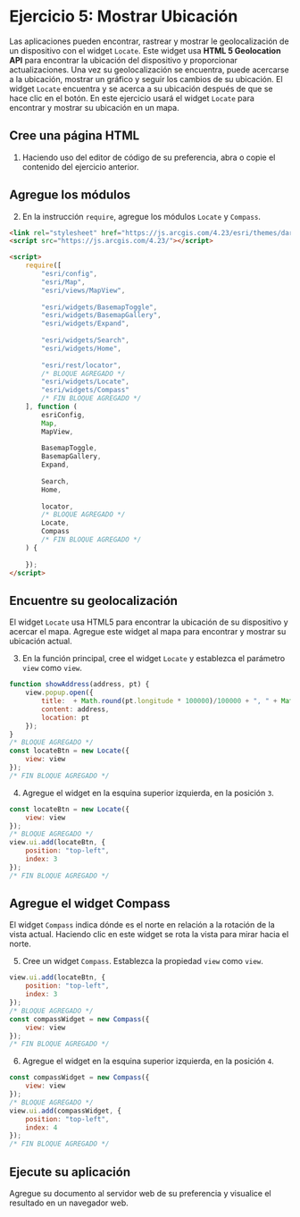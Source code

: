 # Ejercicio 5: Mostrar Ubicación
Las aplicaciones pueden encontrar, rastrear y mostrar le geolocalización de un dispositivo con el widget `Locate`. Este widget usa **HTML 5 Geolocation API** para encontrar la ubicación del dispositivo y proporcionar actualizaciones. Una vez su geolocalización se encuentra, puede acercarse a la ubicación, mostrar un gráfico y seguir los cambios de su ubicación. El widget `Locate` encuentra y se acerca a su ubicación después de que se hace clic en el botón.
En este ejercicio usará el widget `Locate` para encontrar y mostrar su ubicación en un mapa.
## Cree una página HTML
1. Haciendo uso del editor de código de su preferencia, abra o copie el contenido del ejercicio anterior.
## Agregue los módulos
2. En la instrucción `require`, agregue los módulos `Locate` y `Compass`.
```html
<link rel="stylesheet" href="https://js.arcgis.com/4.23/esri/themes/dark/main.css">
<script src="https://js.arcgis.com/4.23/"></script>

<script>
    require([
        "esri/config",
        "esri/Map",
        "esri/views/MapView",
        
        "esri/widgets/BasemapToggle",
        "esri/widgets/BasemapGallery",
        "esri/widgets/Expand",
        
        "esri/widgets/Search",
        "esri/widgets/Home",
        
        "esri/rest/locator",
        /* BLOQUE AGREGADO */
        "esri/widgets/Locate",
        "esri/widgets/Compass"
        /* FIN BLOQUE AGREGADO */
    ], function (
        esriConfig,
        Map,
        MapView,
        
        BasemapToggle, 
        BasemapGallery,
        Expand,
        
        Search,
        Home,
        
        locator,
        /* BLOQUE AGREGADO */
        Locate,
        Compass
        /* FIN BLOQUE AGREGADO */
    ) {
        
    });
</script>
```
## Encuentre su geolocalización
El widget `Locate` usa HTML5 para encontrar la ubicación de su dispositivo y acercar el mapa. Agregue este widget al mapa para encontrar y mostrar su ubicación actual.

3. En la función principal, cree el widget `Locate` y establezca el parámetro `view` como `view`.
```javascript
function showAddress(address, pt) {
    view.popup.open({
        title:  + Math.round(pt.longitude * 100000)/100000 + ", " + Math.round(pt.latitude * 100000)/100000,
        content: address,
        location: pt
    });
}
/* BLOQUE AGREGADO */
const locateBtn = new Locate({
    view: view
});
/* FIN BLOQUE AGREGADO */
```
4. Agregue  el widget en la esquina superior izquierda, en la posición `3`.
```javascript
const locateBtn = new Locate({
    view: view
});
/* BLOQUE AGREGADO */
view.ui.add(locateBtn, {
    position: "top-left",
    index: 3
});
/* FIN BLOQUE AGREGADO */
```
## Agregue el widget Compass
El widget `Compass` indica dónde es el norte en relación a la rotación de la vista actual. Haciendo clic en este widget se rota la vista para mirar hacia el norte.

5. Cree un widget `Compass`. Establezca la propiedad `view` como `view`.
```javascript
view.ui.add(locateBtn, {
    position: "top-left",
    index: 3
});
/* BLOQUE AGREGADO */
const compassWidget = new Compass({
    view: view
});
/* FIN BLOQUE AGREGADO */
```
6. Agregue  el widget en la esquina superior izquierda, en la posición `4`.
```javascript
const compassWidget = new Compass({
    view: view
});
/* BLOQUE AGREGADO */
view.ui.add(compassWidget, {
    position: "top-left",
    index: 4
});
/* FIN BLOQUE AGREGADO */
```
## Ejecute su aplicación
Agregue su documento al servidor web de su preferencia y visualice el resultado en un navegador web.
